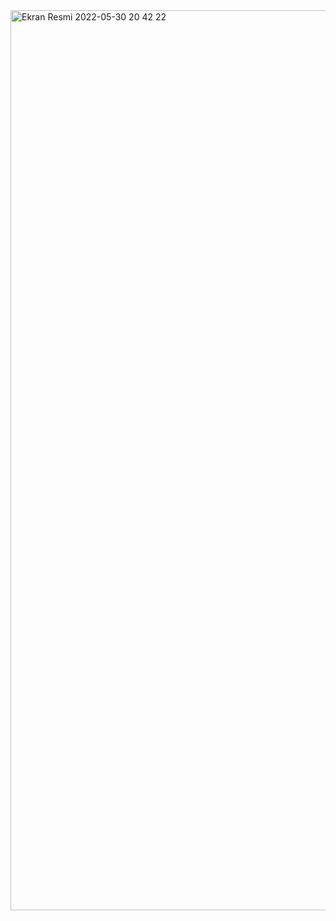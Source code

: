 <img width="1440" alt="Ekran Resmi 2022-05-30 20 42 22" src="https://user-images.githubusercontent.com/103842103/171952607-a113b767-dca9-4dbf-9f54-d9a7e57b53f7.png">
